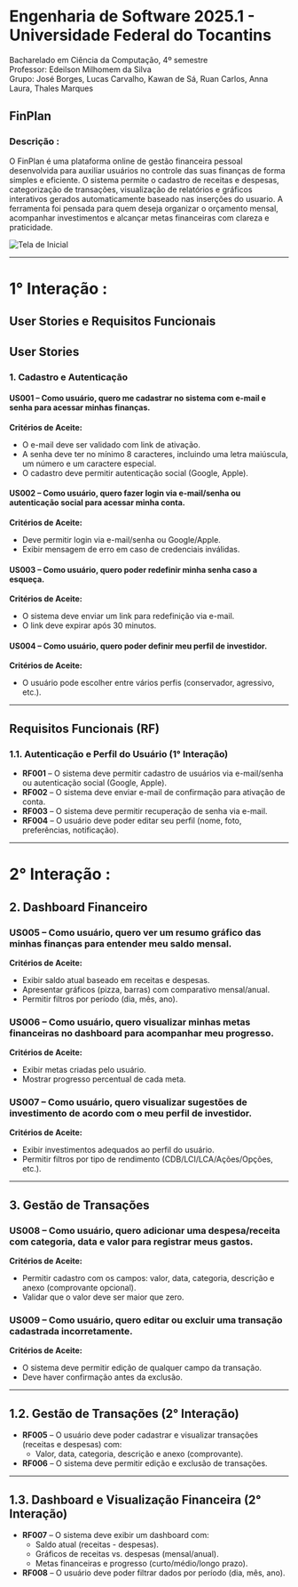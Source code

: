 # Engenharia de Software 2025.1 - Universidade Federal do Tocantins
 Bacharelado em Ciência da Computação, 4º semestre   
 Professor: Edeilson Milhomem da Silva   
 Grupo: José Borges, Lucas Carvalho, Kawan de Sá, Ruan Carlos, Anna Laura, Thales Marques

## FinPlan
### Descrição : 
O FinPlan é uma plataforma online de gestão financeira pessoal desenvolvida para auxiliar usuários no controle das suas finanças de forma simples e eficiente. O sistema permite o cadastro de receitas e despesas, categorização de transações, visualização de relatórios e gráficos interativos gerados automaticamente baseado nas inserções do usuario.  A ferramenta foi pensada para quem deseja organizar o orçamento mensal, acompanhar investimentos e alcançar metas financeiras com clareza e praticidade.

![Tela de Inicial]()

----
# 1° Interação : 

## User Stories e Requisitos Funcionais
## User Stories

### 1. Cadastro e Autenticação

#### US001 – Como usuário, quero me cadastrar no sistema com e-mail e senha para acessar minhas finanças.
**Critérios de Aceite:**
- O e-mail deve ser validado com link de ativação.
- A senha deve ter no mínimo 8 caracteres, incluindo uma letra maiúscula, um número e um caractere especial.
- O cadastro deve permitir autenticação social (Google, Apple).

#### US002 – Como usuário, quero fazer login via e-mail/senha ou autenticação social para acessar minha conta.
**Critérios de Aceite:**
- Deve permitir login via e-mail/senha ou Google/Apple.
- Exibir mensagem de erro em caso de credenciais inválidas.

#### US003 – Como usuário, quero poder redefinir minha senha caso a esqueça.
**Critérios de Aceite:**
- O sistema deve enviar um link para redefinição via e-mail.
- O link deve expirar após 30 minutos.

#### US004 – Como usuário, quero poder definir meu perfil de investidor.
**Critérios de Aceite:**
- O usuário pode escolher entre vários perfis (conservador, agressivo, etc.).

---

## Requisitos Funcionais (RF)

### 1.1. Autenticação e Perfil do Usuário (1° Interação)

- **RF001** – O sistema deve permitir cadastro de usuários via e-mail/senha ou autenticação social (Google, Apple).
- **RF002** – O sistema deve enviar e-mail de confirmação para ativação de conta.
- **RF003** – O sistema deve permitir recuperação de senha via e-mail.
- **RF004** – O usuário deve poder editar seu perfil (nome, foto, preferências, notificação). 

---------------------------------------------------------------------------------------------

# 2° Interação :

## 2. Dashboard Financeiro

### US005 – Como usuário, quero ver um resumo gráfico das minhas finanças para entender meu saldo mensal.
**Critérios de Aceite:**
- Exibir saldo atual baseado em receitas e despesas.
- Apresentar gráficos (pizza, barras) com comparativo mensal/anual.
- Permitir filtros por período (dia, mês, ano).

### US006 – Como usuário, quero visualizar minhas metas financeiras no dashboard para acompanhar meu progresso.
**Critérios de Aceite:**
- Exibir metas criadas pelo usuário.
- Mostrar progresso percentual de cada meta.

### US007 – Como usuário, quero visualizar sugestões de investimento de acordo com o meu perfil de investidor.
**Critérios de Aceite:**
- Exibir investimentos adequados ao perfil do usuário.
- Permitir filtros por tipo de rendimento (CDB/LCI/LCA/Ações/Opções, etc.).

---

## 3. Gestão de Transações

### US008 – Como usuário, quero adicionar uma despesa/receita com categoria, data e valor para registrar meus gastos.
**Critérios de Aceite:**
- Permitir cadastro com os campos: valor, data, categoria, descrição e anexo (comprovante opcional).
- Validar que o valor deve ser maior que zero.

### US009 – Como usuário, quero editar ou excluir uma transação cadastrada incorretamente.
**Critérios de Aceite:**
- O sistema deve permitir edição de qualquer campo da transação.
- Deve haver confirmação antes da exclusão.

---

## 1.2. Gestão de Transações (2° Interação)

- **RF005** – O usuário deve poder cadastrar e visualizar transações (receitas e despesas) com:
  - Valor, data, categoria, descrição e anexo (comprovante). 
- **RF006** – O sistema deve permitir edição e exclusão de transações. 

---

## 1.3. Dashboard e Visualização Financeira (2° Interação)

- **RF007** – O sistema deve exibir um dashboard com:
  - Saldo atual (receitas - despesas).
  - Gráficos de receitas vs. despesas (mensal/anual).
  - Metas financeiras e progresso (curto/médio/longo prazo).
- **RF008** – O usuário deve poder filtrar dados por período (dia, mês, ano).
